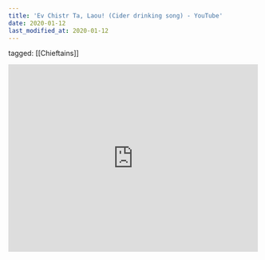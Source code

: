 ```yaml
---
title: 'Ev Chistr Ta, Laou! (Cider drinking song) - YouTube'
date: 2020-01-12
last_modified_at: 2020-01-12
---
```

tagged: [[Chieftains]]
<iframe allow="accelerometer; autoplay; clipboard-write; encrypted-media; gyroscope; picture-in-picture" allowfullscreen="" frameborder="0" height="375" id="youtube_iframe" src="https://www.youtube.com/embed/ikBYAnzICsc?feature=oembed&amp;enablejsapi=1&amp;origin=https://safe.txmblr.com&amp;wmode=opaque" width="500"></iframe>